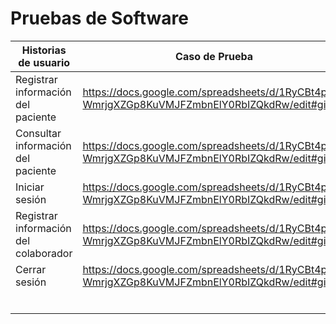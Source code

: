 # Pruebas de Software

| Historias de usuario | Caso de Prueba | Status | Fecha de ejecución | Encargado | Iteración/Id | Evidencia |
| --- | --- | --- | --- | --- | --- | --- |
| Registrar información del paciente | https://docs.google.com/spreadsheets/d/1RyCBt4pAh-WmrjgXZGp8KuVMJFZmbnElY0RbIZQkdRw/edit#gid=0 |  |  |  |  |  |
| Consultar información del paciente | https://docs.google.com/spreadsheets/d/1RyCBt4pAh-WmrjgXZGp8KuVMJFZmbnElY0RbIZQkdRw/edit#gid=0 |  |  |  |  |  |
| Iniciar sesión | https://docs.google.com/spreadsheets/d/1RyCBt4pAh-WmrjgXZGp8KuVMJFZmbnElY0RbIZQkdRw/edit#gid=0 |  |  |  |  |  |
| Registrar información del colaborador | https://docs.google.com/spreadsheets/d/1RyCBt4pAh-WmrjgXZGp8KuVMJFZmbnElY0RbIZQkdRw/edit#gid=0 |  |  |  |  |  |
| Cerrar sesión | https://docs.google.com/spreadsheets/d/1RyCBt4pAh-WmrjgXZGp8KuVMJFZmbnElY0RbIZQkdRw/edit#gid=0 |  |  |  |  |  |
|  |  |  |  |  |  |  |
|  |  |  |  |  |  |  |
|  |  |  |  |  |  |  |
|  |  |  |  |  |  |  |
|  |  |  |  |  |  |  |
|  |  |  |  |  |  |  |